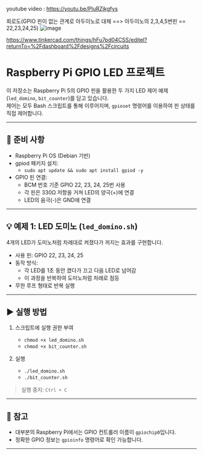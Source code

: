 youtube video :  https://youtu.be/PluRZjkgfys





회로도(GPIO 핀이 없는 관계로 아두이노로 대체 ==> 아두이노의 2,3,4,5번핀 == 22,23,24,25)
![image](https://github.com/user-attachments/assets/e9d092cf-80d8-4587-a01d-31360c34d2fa)

https://www.tinkercad.com/things/hFu7pd04CSS/editel?returnTo=%2Fdashboard%2Fdesigns%2Fcircuits



# Raspberry Pi GPIO LED 프로젝트

이 저장소는 Raspberry Pi 5의 GPIO 핀을 활용한 두 가지 LED 제어 예제(`led_domino`, `bit_counter`)를 담고 있습니다.  
제어는 모두 Bash 스크립트를 통해 이루어지며, `gpioset` 명령어를 이용하여 핀 상태를 직접 제어합니다.

---

## 🔧 준비 사항

- Raspberry Pi OS (Debian 기반)
- gpiod 패키지 설치:
  - `sudo apt update && sudo apt install gpiod -y`
- GPIO 핀 연결:
  - BCM 번호 기준 GPIO 22, 23, 24, 25번 사용
  - 각 핀은 330Ω 저항을 거쳐 LED의 양극(+)에 연결
  - LED의 음극(-)은 GND에 연결

---

## 💡 예제 1: LED 도미노 (`led_domino.sh`)

4개의 LED가 도미노처럼 차례대로 켜졌다가 꺼지는 효과를 구현합니다.

- 사용 핀: GPIO 22, 23, 24, 25
- 동작 방식:
  - 각 LED를 1초 동안 켰다가 끄고 다음 LED로 넘어감
  - 이 과정을 반복하여 도미노처럼 차례로 점등
- 무한 루프 형태로 반복 실행


---

## ▶️ 실행 방법

1. 스크립트에 실행 권한 부여
   - `chmod +x led_domino.sh`
   - `chmod +x bit_counter.sh`

2. 실행
   - `./led_domino.sh`
   - `./bit_counter.sh`

> 실행 중지: `Ctrl + C`

---

## 📌 참고

- 대부분의 Raspberry Pi에서는 GPIO 컨트롤러 이름이 `gpiochip0`입니다.
- 정확한 GPIO 정보는 `gpioinfo` 명령어로 확인 가능합니다.

---
